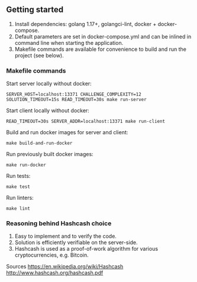 ## Getting started

1. Install dependencies: golang 1.17+, golangci-lint, docker + docker-compose.
2. Default parameters are set in docker-compose.yml and can be inlined in command line when starting the application.
3. Makefile commands are available for convenience to build and run the project (see below).

### Makefile commands

Start server locally without docker:

`SERVER_HOST=localhost:13371 CHALLENGE_COMPLEXITY=12 SOLUTION_TIMEOUT=15s READ_TIMEOUT=30s make run-server`

Start client locally without docker:

`READ_TIMEOUT=30s SERVER_ADDR=localhost:13371 make run-client`

Build and run docker images for server and client:

`make build-and-run-docker`

Run previously built docker images:

`make run-docker`

Run tests:

`make test`

Run linters:

`make lint`

### Reasoning behind Hashcash choice
1. Easy to implement and to verify the code.
2. Solution is efficiently verifiable on the server-side.
3. Hashcash is used as a proof-of-work algorithm for various cryptocurrencies, e.g. Bitcoin.

Sources
https://en.wikipedia.org/wiki/Hashcash
http://www.hashcash.org/hashcash.pdf